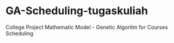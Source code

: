 # GA-Scheduling-tugaskuliah
College Project Mathematic Model - Genetic Algoritm for Courses Scheduling
